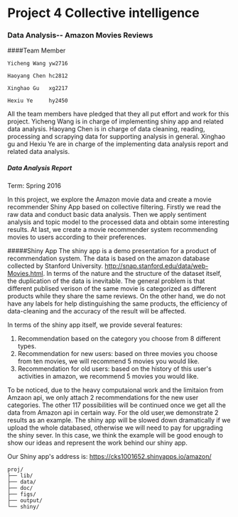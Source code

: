 # Project 4 Collective intelligence
### Data Analysis-- Amazon Movies Reviews
####Team Member 
```
Yicheng Wang yw2716

Haoyang Chen hc2812

Xinghao Gu   xg2217

Hexiu Ye     hy2450
```
All the team members have pledged that they all put effort and work for this project. Yicheng Wang is in charge of implementing shiny app and related data analysis. Haoyang Chen is in charge of data cleaning, reading, processing and scrapying data for supporting analysis in general. Xinghao gu and Hexiu Ye are in charge of the implementing data analysis report and related data analysis.
##### Data Analysis Report
Term: Spring 2016


In this project, we explore the Amazon movie data and create a movie recommender Shiny App based on collective filtering. Firstly we read the raw data and conduct basic data analysis. Then we apply sentiment analysis and topic model to the processed data and obtain some interesting results. At last, we create a movie recommender system recommending movies to users according to their preferences.



#####Shiny App
The shiny app is a demo presentation for a product of recommendation system. The data is based on the amazon database collected by Stanford University. http://snap.stanford.edu/data/web-Movies.html.
In terms of the nature and the structure of the dataset itself, the duplication of the data is inevitable. The general problem is that different publised verison of the same movie is categorized as different products while they share the same reviews. On the other hand, we do not have any labels for help distinguishing the same products, the efficiency of data-cleaning and the accuracy of the result will be affected. 

In terms of the shiny app itself, we provide several features:

1. Recommendation based on the category you choose from 8 different types.
2. Recommendation for new users: based on three movies you choose from ten movies, we will recommend 5 movies you would like.
3. Recommendation for old users: based on the history of this user's activities in amazon, we recommend 5 movies you would like.

To be noticed, due to the heavy computaional work and the limitaion from Amzaon api, we only attach 2 recommendations for the new user categories. The other 117 possibilities will be continued once we get all the data from Amazon api in certain way. For the old user,we demonstrate 2 results as an example. The shiny app will be slowed down dramatically if we upload the whole databased, otherwise we will need to pay for upgrading the shiny sever. In this case, we think the example will be good enough to show our ideas and represent the work behind our shiny app.

Our Shiny app's address is: https://cks1001652.shinyapps.io/amazon/
```
proj/
├── lib/
├── data/
├── doc/
├── figs/
├── output/
└── shiny/

```


